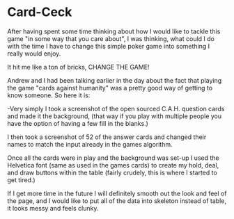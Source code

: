 Card-Ceck
=========

After having spent some time thinking about how I would like to tackle this game "in some way that you care about", I was thinking, what could I do with the time I have to change this simple poker game into something I really would enjoy.

It hit me like a ton of bricks, CHANGE THE GAME!

Andrew and I had been talking earlier in the day about the fact that playing the game "cards against humanity" was a pretty good way of getting to know someone. So here it is:

-Very simply I took a screenshot of the open sourced C.A.H. question cards and made it the background, (that way if you play with multiple people you have the option of having a few fill in the blanks.)

I then took a screenshot of 52 of the answer cards and changed their names to match the input already in the games algorithm.

Once all the cards were in play and the background was set-up I used the Helvetica font (same as used in the games cards) to create my hold, deal, and draw buttons within the table (fairly crudely, this is where I started to get tired.)

If I get more time in the future I will definitely smooth out the look and feel of the page, and I would like to put all of the data into skeleton instead of table, it looks messy and feels clunky.
